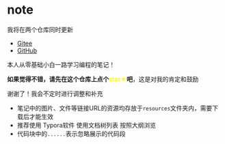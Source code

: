 # note

我将在两个仓库同时更新

- [Gitee](https://gitee.com/red_Kite/note)
- [GitHub](https://github.com/Red-Kite-Git/note)



本人从零基础小白一路学习编程的笔记！

**如果觉得不错，请先在这个仓库上点个<span style=color:yellow>star★</span>吧**，这是对我的肯定和鼓励

谢谢了！我会不定时进行调整和补充



* 笔记中的图片、文件等链接URL的资源均存放于`resources`文件夹内，需要下载后才能生效
* 推荐使用 Typora软件 使用文档树列表 按照大纲浏览
* 代码块中的`......`表示忽略展示的代码段



